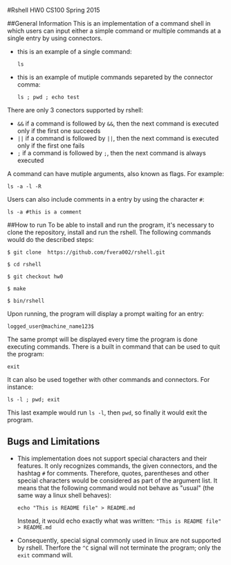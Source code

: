 #Rshell
HW0 CS100 Spring 2015

##General Information
This is an implementation of a command shell in which users can input either a simple command or multiple commands at a single entry by using connectors. 

* this is an example of a single command:

    `ls`

* this is an example of mutiple commands separeted by the connector comma:

    `ls ; pwd ; echo test`

There are only 3 conectors supported by rshell:
* `&&`  if a command is followed by `&&`, then the next command is executed only if the first one succeeds
* `||`  if a command is followed by `||`, then the next command is executed only if the first one fails
* `;`   if a command is followed by `;`, then the next command is always executed 

A command can have mutiple arguments, also known as flags. For example:

`ls -a -l -R`

Users can also include comments in a entry by using the character `#`:

`ls -a #this is a comment`

##How to run
To be able to install and run the program, it's necessary to clone the repository, install and run the rshell. The following commands would do the described steps:

`$ git clone  https://github.com/fvera002/rshell.git`

`$ cd rshell`

`$ git checkout hw0`

`$ make`

`$ bin/rshell` 


Upon running, the program will display a prompt waiting for an entry:

`logged_user@machine_name123$`

The same prompt will be displayed every time the program is done executing commands. There is a built in command that can be used to quit the program:

`exit`

It can also be used together with other commands and connectors. For instance:

`ls -l ; pwd; exit`

This last example would run `ls -l`, then `pwd`, so finally it would exit the program. 


## Bugs and Limitations

* This implementation does not support special characters and their features. It only recognizes commands, the given connectors, and the hashtag `#` for comments. Therefore, quotes, parentheses and other special characters would be considered as part of the argument list. It means that the following command would not behave as "usual" (the same way a linux shell behaves):

    `echo "This is README file" > README.md`

    Instead, it would echo exactly what was written: `"This is README file" > README.md`

* Consequently, special signal commonly used in linux are not supported by rshell. Therfore the `^C` signal will not terminate the program; only the `exit` command will.
